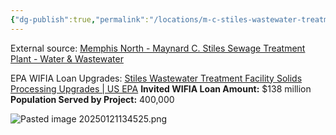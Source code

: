 ```yaml
---
{"dg-publish":true,"permalink":"/locations/m-c-stiles-wastewater-treatment-plant/","noteIcon":"","created":"2025-01-21T13:42:41.138-06:00"}
---
```


External source: [Memphis North - Maynard C. Stiles Sewage Treatment Plant - Water & Wastewater](https://www.waterandwastewater.com/memphis-north-maynard-c-stiles-sewage-treatment-plant/)

EPA WIFIA Loan Upgrades: [Stiles Wastewater Treatment Facility Solids Processing Upgrades | US EPA](https://www.epa.gov/wifia/stiles-wastewater-treatment-facility-solids-processing-upgrades)
	**Invited WIFIA Loan Amount:** $138 million
	**Population Served by Project:** 400,000
	
![Pasted image 20250121134525.png](/img/user/Pasted%20image%2020250121134525.png)